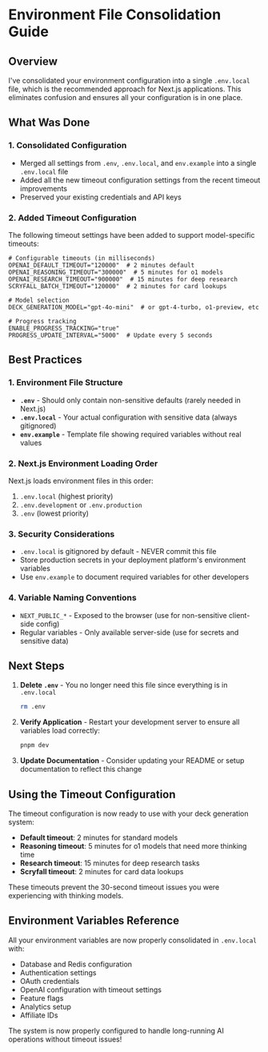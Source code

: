# Environment File Consolidation Guide

## Overview

I've consolidated your environment configuration into a single `.env.local` file, which is the recommended approach for Next.js applications. This eliminates confusion and ensures all your configuration is in one place.

## What Was Done

### 1. **Consolidated Configuration**
- Merged all settings from `.env`, `.env.local`, and `env.example` into a single `.env.local` file
- Added all the new timeout configuration settings from the recent timeout improvements
- Preserved your existing credentials and API keys

### 2. **Added Timeout Configuration**
The following timeout settings have been added to support model-specific timeouts:

```env
# Configurable timeouts (in milliseconds)
OPENAI_DEFAULT_TIMEOUT="120000"  # 2 minutes default
OPENAI_REASONING_TIMEOUT="300000"  # 5 minutes for o1 models
OPENAI_RESEARCH_TIMEOUT="900000"  # 15 minutes for deep research
SCRYFALL_BATCH_TIMEOUT="120000"  # 2 minutes for card lookups

# Model selection
DECK_GENERATION_MODEL="gpt-4o-mini"  # or gpt-4-turbo, o1-preview, etc

# Progress tracking
ENABLE_PROGRESS_TRACKING="true"
PROGRESS_UPDATE_INTERVAL="5000"  # Update every 5 seconds
```

## Best Practices

### 1. **Environment File Structure**
- **`.env`** - Should only contain non-sensitive defaults (rarely needed in Next.js)
- **`.env.local`** - Your actual configuration with sensitive data (always gitignored)
- **`env.example`** - Template file showing required variables without real values

### 2. **Next.js Environment Loading Order**
Next.js loads environment files in this order:
1. `.env.local` (highest priority)
2. `.env.development` or `.env.production`
3. `.env` (lowest priority)

### 3. **Security Considerations**
- `.env.local` is gitignored by default - NEVER commit this file
- Store production secrets in your deployment platform's environment variables
- Use `env.example` to document required variables for other developers

### 4. **Variable Naming Conventions**
- `NEXT_PUBLIC_*` - Exposed to the browser (use for non-sensitive client-side config)
- Regular variables - Only available server-side (use for secrets and sensitive data)

## Next Steps

1. **Delete `.env`** - You no longer need this file since everything is in `.env.local`
   ```bash
   rm .env
   ```

2. **Verify Application** - Restart your development server to ensure all variables load correctly:
   ```bash
   pnpm dev
   ```

3. **Update Documentation** - Consider updating your README or setup documentation to reflect this change

## Using the Timeout Configuration

The timeout configuration is now ready to use with your deck generation system:

- **Default timeout**: 2 minutes for standard models
- **Reasoning timeout**: 5 minutes for o1 models that need more thinking time
- **Research timeout**: 15 minutes for deep research tasks
- **Scryfall timeout**: 2 minutes for card data lookups

These timeouts prevent the 30-second timeout issues you were experiencing with thinking models.

## Environment Variables Reference

All your environment variables are now properly consolidated in `.env.local` with:
- Database and Redis configuration
- Authentication settings
- OAuth credentials
- OpenAI configuration with timeout settings
- Feature flags
- Analytics setup
- Affiliate IDs

The system is now properly configured to handle long-running AI operations without timeout issues!
